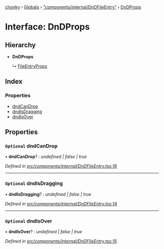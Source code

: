 [chonky](../README.md) › [Globals](../globals.md) › ["components/internal/DnDFileEntry"](../modules/_components_internal_dndfileentry_.md) › [DnDProps](_components_internal_dndfileentry_.dndprops.md)

# Interface: DnDProps

## Hierarchy

* **DnDProps**

  ↳ [FileEntryProps](_components_internal_basefileentry_.fileentryprops.md)

## Index

### Properties

* [dndCanDrop](_components_internal_dndfileentry_.dndprops.md#optional-dndcandrop)
* [dndIsDragging](_components_internal_dndfileentry_.dndprops.md#optional-dndisdragging)
* [dndIsOver](_components_internal_dndfileentry_.dndprops.md#optional-dndisover)

## Properties

### `Optional` dndCanDrop

• **dndCanDrop**? : *undefined | false | true*

*Defined in [src/components/internal/DnDFileEntry.tsx:16](https://github.com/TimboKZ/Chonky/blob/84f690f/src/components/internal/DnDFileEntry.tsx#L16)*

___

### `Optional` dndIsDragging

• **dndIsDragging**? : *undefined | false | true*

*Defined in [src/components/internal/DnDFileEntry.tsx:14](https://github.com/TimboKZ/Chonky/blob/84f690f/src/components/internal/DnDFileEntry.tsx#L14)*

___

### `Optional` dndIsOver

• **dndIsOver**? : *undefined | false | true*

*Defined in [src/components/internal/DnDFileEntry.tsx:15](https://github.com/TimboKZ/Chonky/blob/84f690f/src/components/internal/DnDFileEntry.tsx#L15)*
